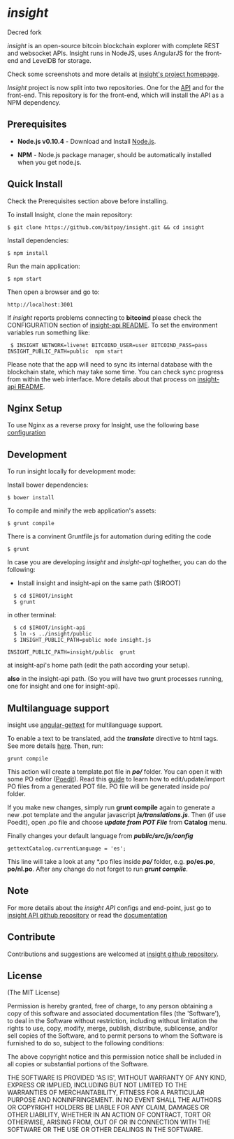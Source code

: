# *insight*

Decred fork

*insight* is an open-source bitcoin blockchain explorer with complete REST
and websocket APIs. Insight runs in NodeJS, uses AngularJS for the
front-end and LevelDB for storage.

Check some screenshots and more details at [insight's project homepage](http://insight.is/).

*Insight* project is now split into two repositories. One for the [API](https://github.com/bitpay/insight-api) and for the front-end. This repository is for the front-end, which will install the API as a NPM dependency.

## Prerequisites

* **Node.js v0.10.4** - Download and Install [Node.js](https://nodejs.org/en/blog/release/v0.10.4/).

* **NPM** - Node.js package manager, should be automatically installed when you get node.js.

## Quick Install
  Check the Prerequisites section above before installing.

  To install Insight, clone the main repository:

    $ git clone https://github.com/bitpay/insight.git && cd insight

  Install dependencies:

    $ npm install
    
  Run the main application:

    $ npm start
    
  Then open a browser and go to:

    http://localhost:3001

  If *insight* reports problems connecting to **bitcoind** please check the CONFIGURATION section of 
  [insight-api README](https://github.com/bitpay/insight-api/blob/master/README.md). To set the 
  environment variables run something like:
  
     $ INSIGHT_NETWORK=livenet BITCOIND_USER=user BITCOIND_PASS=pass INSIGHT_PUBLIC_PATH=public  npm start


  Please note that the app will need to sync its internal database
  with the blockchain state, which may take some time. You can check
  sync progress from within the web interface. More details about that process
  on [insight-api README](https://github.com/bitpay/insight-api/blob/master/README.md). 
  
  
## Nginx Setup

To use Nginx as a reverse proxy for Insight, use the following base [configuration](https://gist.github.com/matiu/bdd5e55ff0ad90b54261)


## Development

To run insight locally for development mode:

Install bower dependencies:

```
$ bower install
```

To compile and minify the web application's assets:

```
$ grunt compile
```

There is a convinent Gruntfile.js for automation during editing the code

```
$ grunt
```


In case you are developing *insight* and *insight-api* toghether, you can do the following:

* Install insight and insight-api on the same path ($IROOT)

```
  $ cd $IROOT/insight
  $ grunt
```

in other terminal:

```
  $ cd $IROOT/insight-api 
  $ ln -s ../insight/public
  $ INSIGHT_PUBLIC_PATH=public node insight.js 
```


``` 
INSIGHT_PUBLIC_PATH=insight/public  grunt
```

at insight-api's home path (edit the path according your setup).

**also** in the insight-api path. (So you will have two grunt processes running, one for insight and one for insight-api).


## Multilanguage support

insight use [angular-gettext](http://angular-gettext.rocketeer.be) for
multilanguage support. 

To enable a text to be translated, add the ***translate*** directive to html tags. See more details [here](http://angular-gettext.rocketeer.be/dev-guide/annotate/). Then, run:

```
grunt compile
```

This action will create a template.pot file in ***po/*** folder. You can open
it with some PO editor ([Poedit](http://poedit.net)). Read this [guide](http://angular-gettext.rocketeer.be/dev-guide/translate/) to learn how to edit/update/import PO files from a generated POT file. PO file will be generated inside po/ folder.

If you make new changes, simply run **grunt compile** again to generate a new .pot template and the angular javascript ***js/translations.js***. Then (if use Poedit), open .po file and choose ***update from POT File*** from **Catalog** menu.

Finally changes your default language from ***public/src/js/config*** 

```
gettextCatalog.currentLanguage = 'es';
```

This line will take a look at any *.po files inside ***po/*** folder, e.g.
**po/es.po**, **po/nl.po**. After any change do not forget to run ***grunt
compile***.


## Note

For more details about the *insight API* configs and end-point, just go to [insight API github repository](https://github.com/bitpay/insight-api) or read the [documentation](https://github.com/bitpay/insight-api/blob/master/README.md)

## Contribute

Contributions and suggestions are welcomed at [insight github repository](https://github.com/bitpay/insight).


## License
(The MIT License)

Permission is hereby granted, free of charge, to any person obtaining
a copy of this software and associated documentation files (the
'Software'), to deal in the Software without restriction, including
without limitation the rights to use, copy, modify, merge, publish,
distribute, sublicense, and/or sell copies of the Software, and to
permit persons to whom the Software is furnished to do so, subject to
the following conditions:

The above copyright notice and this permission notice shall be
included in all copies or substantial portions of the Software.

THE SOFTWARE IS PROVIDED 'AS IS', WITHOUT WARRANTY OF ANY KIND,
EXPRESS OR IMPLIED, INCLUDING BUT NOT LIMITED TO THE WARRANTIES OF
MERCHANTABILITY, FITNESS FOR A PARTICULAR PURPOSE AND NONINFRINGEMENT.
IN NO EVENT SHALL THE AUTHORS OR COPYRIGHT HOLDERS BE LIABLE FOR ANY
CLAIM, DAMAGES OR OTHER LIABILITY, WHETHER IN AN ACTION OF CONTRACT,
TORT OR OTHERWISE, ARISING FROM, OUT OF OR IN CONNECTION WITH THE
SOFTWARE OR THE USE OR OTHER DEALINGS IN THE SOFTWARE.
